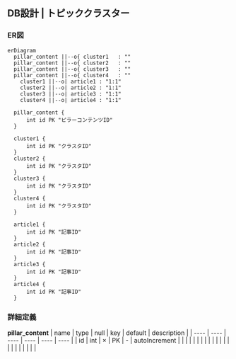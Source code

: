 ## DB設計 | トピッククラスター

### ER図
```mermaid
erDiagram
  pillar_content ||--o{ cluster1   : ""
  pillar_content ||--o{ cluster2   : ""
  pillar_content ||--o{ cluster3   : ""
  pillar_content ||--o{ cluster4   : ""
	cluster1 ||--o| article1 : "1:1"
	cluster2 ||--o| article2 : "1:1"
	cluster3 ||--o| article3 : "1:1"
	cluster4 ||--o| article4 : "1:1"

  pillar_content {
      int id PK "ピラーコンテンツID"
  }

  cluster1 {
      int id PK "クラスタID"
  }
  cluster2 {
      int id PK "クラスタID"
  }
  cluster3 {
      int id PK "クラスタID"
  }
  cluster4 {
      int id PK "クラスタID"
  }

  article1 {
      int id PK "記事ID"
  }
  article2 {
      int id PK "記事ID"
  }
  article3 {
      int id PK "記事ID"
  }
  article4 {
      int id PK "記事ID"
  }
```

### 詳細定義
**pillar_content**
| name | type | null | key | default | description |
| ---- | ---- | ---- | ---- | ---- | ---- |
| id | int | × | PK | - | autoIncrement |
|  |  |  |  |  |  |
|  |  |  |  |  |  |
|  |  |  |  |  |  |
